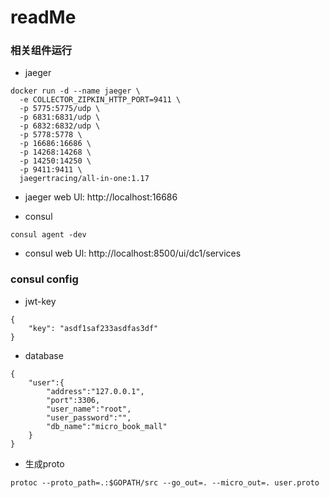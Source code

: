 # readMe


### 相关组件运行
- jaeger
```
docker run -d --name jaeger \
  -e COLLECTOR_ZIPKIN_HTTP_PORT=9411 \
  -p 5775:5775/udp \
  -p 6831:6831/udp \
  -p 6832:6832/udp \
  -p 5778:5778 \
  -p 16686:16686 \
  -p 14268:14268 \
  -p 14250:14250 \
  -p 9411:9411 \
  jaegertracing/all-in-one:1.17
```
- jaeger web Ul: http://localhost:16686

- consul
```
consul agent -dev
```
- consul web Ul: http://localhost:8500/ui/dc1/services



### consul config

- jwt-key
```
{
	"key": "asdf1saf233asdfas3df"
}
```
- database
```
{
    "user":{
        "address":"127.0.0.1",
        "port":3306,
        "user_name":"root",
        "user_password":"",
        "db_name":"micro_book_mall"
    }
}
```

- 生成proto
```
protoc --proto_path=.:$GOPATH/src --go_out=. --micro_out=. user.proto
```